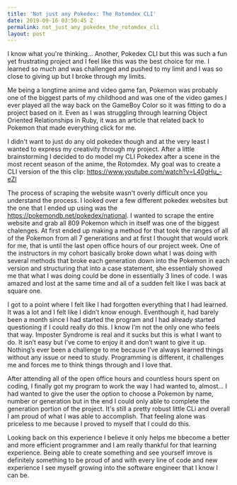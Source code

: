 ```yaml
---
title: 'Not just any Pokedex: The Rotomdex CLI'
date: 2019-09-16 03:50:45 Z
permalink: not_just_any_pokedex_the_rotomdex_cli
layout: post
---
```


I know what you're thinking... Another, Pokedex CLI but this was such a fun yet frustrating project and I feel like this was the best choice for me. I learned so much and was challenged and pushed to my limit and I was so close to giving up but I broke through my limits.

Me being a longtime anime and video game fan, Pokemon was probably one of the biggest parts of my childhood and was one of the video games I ever played all the way back on the GameBoy Color so it was fitting to do a project based on it. Even as I was struggling through learning Object Oriented Relationships in Ruby, it was an article that related back to Pokemon that made everything click for me.

I didn't want to just do any old pokedex though and at the very least I wanted to express my creativity through my project. After a little brainstorming I decided to do model my CLI Pokedex after a scene in the most recent season of the anime, the Rotomdex. My goal was to create a CLI version of the this clip: https://www.youtube.com/watch?v=L40gHu_-eZI

The process of scraping the website wasn't overly difficult once you understand the process. I looked over a few different pokedex websites but the one that I ended up using was the https://pokemondb.net/pokedex/national. I wanted to scrape the entire website and grab all 809 Pokemon which in itself was one of the biggest chalenges. At first ended up making a method for that took the ranges of all of the Pokemon from all 7 generations and at first I thought that would work for me, that is until the last open office hours of our project week. One of the instructors in my cohort basically broke down  what I was doing with several methods that broke each generation down into the Pokemon in each version and structuring that into a case statement, she essentialy showed me that what I was doing could be done in essentially 3 lines of code. I was amazed and lost at the same time and all of a sudden felt like I was back at square one.

I got to a point where I felt like I had forgotten everything that I had learned. It was a lot and I felt like I didn’t know enough. Eventhough it, had barely been a month since I had started the program and I had already started questioning if I could really do this. I know I’m not the only one who feels that way. Imposter Syndrome is real and it sucks but this is what I want to do. It isn’t easy but I’ve come to enjoy it and don’t want to give it up. Nothing’s ever been a challenge to me because I’ve always learned things without any issue or need to study. Programming is different, it challenges me and forces me to think things through and I love that. 

After attending all of the open office hours and countless hours spent on coding, I finally got my program to work the way I had wanted to, almost... I had wanted to give the user the option to choose a Pokemon by name, number or generation but in the end I could only able to complete the generation portion of the project. It's still a pretty robust little CLi and overall I am proud of what I was able to accomplish. That feeling alone was priceless to me because I proved to myself that I could do this. 

Looking back on this experience I believe it only helps me bbecome a better and more efficient programmer and I am really thankful for that learning experience. Being able to create something and see yourself imrove is definitely something to be proud of and with every line of code and new experience I see myself growing into the software engineer that I know I can be.

